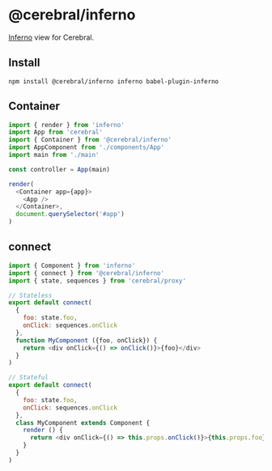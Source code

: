 # @cerebral/inferno

[Inferno](http://infernojs.org) view for Cerebral.

## Install

`npm install @cerebral/inferno inferno babel-plugin-inferno`

## Container

```js
import { render } from 'inferno'
import App from 'cerebral'
import { Container } from '@cerebral/inferno'
import AppComponent from './components/App'
import main from './main'

const controller = App(main)

render(
  <Container app={app}>
    <App />
  </Container>,
  document.querySelector('#app')
)
```

## connect

```js
import { Component } from 'inferno'
import { connect } from '@cerebral/inferno'
import { state, sequences } from 'cerebral/proxy'

// Stateless
export default connect(
  {
    foo: state.foo,
    onClick: sequences.onClick
  },
  function MyComponent ({foo, onClick}) {
    return <div onClick={() => onClick()}>{foo}</div>
  }
)

// Stateful
export default connect(
  {
    foo: state.foo,
    onClick: sequences.onClick
  },
  class MyComponent extends Component {
    render () {
      return <div onClick={() => this.props.onClick()}>{this.props.foo}</div>
    }
  }
)
```
